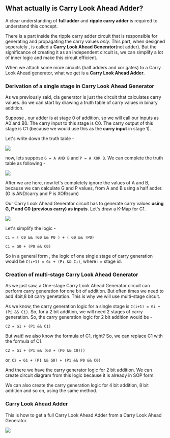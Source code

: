 ## What actually is Carry Look Ahead Adder?

A clear understanding of **full adder** and **ripple carry adder** is required to understand this concept.

There is a part inside the ripple carry adder circuit that is responsible for generating and propagating the carry values *only*. This part, when designed seperately , is called a **Carry Look Ahead Generator**(not adder). But the significance of creating it as an independent circuit is, we can simplify a lot of inner logic and make this circuit efficient.

When we attach some more circuits (half adders and xor gates) to a Carry Look Ahead generator, what we get is a **Carry Look Ahead Adder**.

### Derivation of a single stage in Carry Look Ahead Generator
As we previously said, cla generator is just the circuit that calculates carry values. So we can start by drawing a truth table of carry values in binary addition.

Suppose , our adder is at stage 0 of addition. so we will call our inputs as A0 and B0. The carry input to this stage is C0. The carry output of this stage is C1 (because we would use this as the **carry input** in stage 1).

Let's write down the truth table -

![](https://res.cloudinary.com/da0cp0s8l/image/upload/v1684761379/cla-1bit_zcsqdh.png)

now, lets suppose `G = A AND B` and `P = A XOR B`. We can complete the truth table as following - 

![](https://res.cloudinary.com/da0cp0s8l/image/upload/v1684761421/cla-1bit-filled_jixe5s.png)

After we are here, now let's completely ignore the values of A and B, because we can calculate G and P values, from A and B using a half adder.(G is AND/carry and P is XOR/sum)

Our Carry Look Ahead Generator circuit has to generate carry values **using G, P and C0 (previous carry) as inputs**. Let's draw a K-Map for C1.

![](https://res.cloudinary.com/da0cp0s8l/image/upload/v1684762602/cla-kmap_thvhqy.png)

Let's simplify the logic - 

`C1 = ( C0 && !G0 && P0 ) + ( G0 && !P0)`

`C1 = G0 + (P0 && C0)`

So in a general form , the logic of one single stage of carry generation would be `C(i+1) = Gi + (Pi && Ci)`, where i = stage id.

### Creation of multi-stage Carry Look Ahead Generator
As we just saw, a One-stage Carry Look Ahead Generator circuit can perform carry generation for one bit of addition. But often times we need to add 4bit,8 bit carry genetation. This is why we will use multi-stage circuit.

As we know, the carry generation logic for a single stage is `C(i+1) = Gi + (Pi && Ci)`.
So, for a 2 bit addition, we will need 2 stages of carry generation. So, the carry generation logic for 2 bit addition would be -

`C2 = G1 + (P1 && C1)`

But wait! we also know the formula of C1, right? So, we can replace C1 with the formula of C1.

`C2 = G1 + (P1 && (G0 + (P0 && C0)))`

or,
`C2 = G1 + (P1 && G0) + (P1 && P0 && C0)`

And there we have the carry generator logic for 2 bit addition. We can create circuit diagram from this logic because it is already in SOP form.

We can also create the carry generation logic for 4 bit addition, 8 bit addition and so on, using the same method.


### Carry Look Ahead Adder 
This is how to get a full Carry Look Ahead Adder from a Carry Look Ahead Generator.

![](https://storage.googleapis.com/tb-img/production/20/05/F1_U.B_Madhu_16.05.20_D3.png)